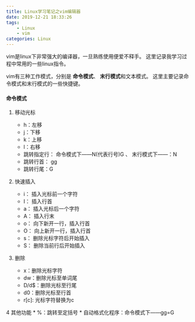 ```yaml
---
title: Linux学习笔记之vim编辑器
date: 2019-12-21 18:33:26
tags:
    - Linux
    - vim
categories: Linux
---
```


vim是linux下非常强大的编译器，一旦熟练使用便爱不释手。
这里记录我学习过程中常用的一些linux指令。

vim有三种工作模式，分别是 **命令模式**、 **末行模式**和文本模式。
这里主要记录命令模式和末行模式的一些快捷键。

####  命令模式
1. 移动光标
    - h：左移
    - j：下移
    - k：上移
    - l：右移
    - 跳转指定行： 命令模式下——N(代表行号)G 、 末行模式下——：N
    - 跳转行首： gg
    - 跳转行尾：G

2. 快速插入
    * i： 插入光标前一个字符
    * I： 插入行首
    * a： 插入光标后一个字符
    * A： 插入行末
    * o： 向下新开一行，插入行首
    * O： 向上新开一行，插入行首
    * s： 删除光标字符后开始插入
    * S： 删除当前行后开始插入
3.  删除
    * x：删除光标字符
    * dw：删除光标至单词尾
    * D/d$：删除光标至行尾
    * d0：删除光标至行首
    * r[c]: 光标字符替换为c

4 其他功能
    * %：跳转至定括号
    * 自动格式化程序：命令模式下——gg=G 